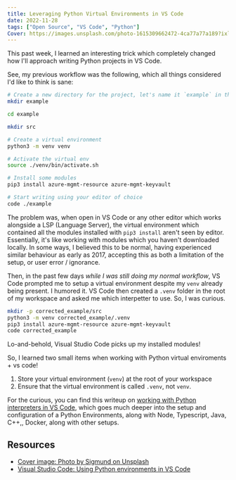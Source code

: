 ```yaml
---
title: Leveraging Python Virtual Environments in VS Code
date: 2022-11-28
tags: ["Open Source", "VS Code", "Python"]
Cover: https://images.unsplash.com/photo-1615309662472-4ca77a77a189?ixlib=rb-4.0.3&ixid=MnwxMjA3fDB8MHxwaG90by1wYWdlfHx8fGVufDB8fHx8
---
```


This past week, I learned an interesting trick which completely changed how I'll approach writing Python projects in VS Code.

See, my previous workflow was the following, which all things considered I'd like to think is sane:

```bash
# Create a new directory for the project, let's name it `example` in this case
mkdir example

cd example

mkdir src

# Create a virtual environment
python3 -m venv venv

# Activate the virtual env
source ./venv/bin/activate.sh

# Install some modules
pip3 install azure-mgmt-resource azure-mgmt-keyvault

# Start writing using your editor of choice
code ./example
```

The problem was, when open in VS Code or any other editor which works alongside a LSP (Language Server), the virtual environment which contained all the modules installed with
`pip3 install` aren't seen by editor. Essentially, it's like working with modules which you haven't downloaded locally. In some ways, I believed this to be normal, having experienced
similar behaviour as early as 2017, accepting this as both a limitation of the setup, or user error / ignorance.

Then, in the past few days _while I was still doing my normal workflow_, VS Code prompted me to setup a virtual environment despite my `venv` already being present. I humored it.
VS Code then created a `.venv` folder in the root of my workspace and asked me which interpetter to use. So, I was curious.

```bash
mkdir -p corrected_example/src
python3 -m venv corrected_example/.venv
pip3 install azure-mgmt-resource azure-mgmt-keyvault
code corrected_example
```

Lo-and-behold, Visual Studio Code picks up my installed modules!

So, I learned two small items when working with Python virtual enviroments + vs code! 

1. Store your virtual environment (`venv`) at the root of your workspace
2. Ensure that the virtual environment is called `.venv`, not `venv`.

For the curious, you can find this writeup on [working with Python interpreters in VS Code](https://code.visualstudio.com/docs/python/environments), which
goes much deeper into the setup and configuration of a Python Environments, along with Node, Typescript, Java, C++,, Docker, along with other setups.

## Resources

- [Cover image: Photo by Sigmund on Unsplash](https://unsplash.com/photos/EJe6LqEjHpA)
- [Visual Studio Code: Using Python environments in VS Code](https://code.visualstudio.com/docs/python/environments)
